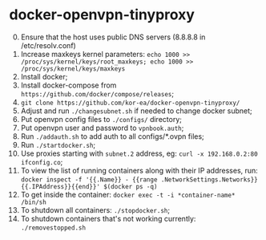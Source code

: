 # docker-openvpn-tinyproxy
0. Ensure that the host uses public DNS servers (8.8.8.8 in /etc/resolv.conf)
1. Increase maxkeys kernel parameters: `echo 1000 >> /proc/sys/kernel/keys/root_maxkeys; echo 1000 >> /proc/sys/kernel/keys/maxkeys`
2. Install docker;
3. Install docker-compose from `https://github.com/docker/compose/releases`;
4. `git clone https://github.com/kor-ea/docker-openvpn-tinyproxy/`
5. Adjust and run `./changesubnet.sh` if needed to change docker subnet;
6. Put openvpn config files to `./configs/` directory;
7. Put openvpn user and password to `vpnbook.auth`;
8. Run `./addauth.sh` to add auth to all configs/*.ovpn files;
9. Run `./startdocker.sh`;
10. Use proxies starting with `subnet.2` address, eg: `curl -x 192.168.0.2:80 ifconfig.co`;
11. To view the list of running containers along with their IP addresses, run: `docker inspect -f '{{.Name}} - {{range .NetworkSettings.Networks}}{{.IPAddress}}{{end}}' $(docker ps -q)`
12. To get inside the container: `docker exec -t -i *container-name* /bin/sh`
13. To shutdown all containers: `./stopdocker.sh`;
14. To shutdown containers that's not working currently: `./removestopped.sh`
